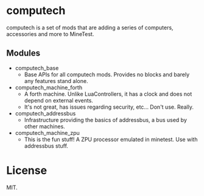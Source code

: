 # computech
computech is a set of mods that are adding a series of computers, accessories and more to MineTest.

## Modules
 - computech_base
   - Base APIs for all computech mods. Provides no blocks and barely any features stand alone.
 - computech_machine_forth
   - A forth machine. Unlike LuaControllers, it has a clock and does not depend on external events.
   - It's not great, has issues regarding security, etc... Don't use. Really.
 - computech_addressbus
   - Infrastructure providing the basics of addressbus, a bus used by other machines.
 - computech_machine_zpu
   - This is the fun stuff! A ZPU processor emulated in minetest. Use with addressbus stuff.

# License
MIT.

